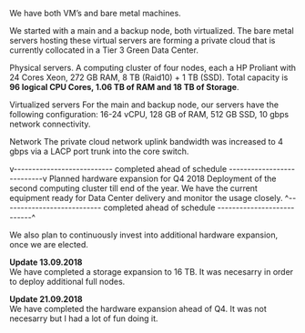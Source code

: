 We have both VM’s and bare metal machines.

We started with a main and a backup node, both virtualized. The bare metal servers hosting these virtual servers are forming a private cloud that is currently collocated in a Tier 3 Green Data Center.

Physical servers.
A computing cluster of four nodes, each a HP Proliant with 24 Cores Xeon, 272 GB RAM, 8 TB (Raid10) + 1 TB (SSD). 
Total capacity is <b>96 logical CPU Cores, 1.06 TB of RAM and 18 TB of Storage</b>.

Virtualized servers
For the main and backup node, our servers have the following configuration:
16-24 vCPU, 128 GB of RAM, 512 GB SSD, 10 gbps network connectivity.

Network
The private cloud network uplink bandwidth was increased to 4 gbps via a LACP port trunk into the core switch.

v--------------------------- completed ahead of schedule ---------------------------v
Planned hardware expansion for Q4 2018
Deployment of the second computing cluster till end of the year. We have the current equipment ready for Data Center delivery and monitor the usage closely. 
^--------------------------- completed ahead of schedule ---------------------------^

We also plan to continuously invest into additional hardware expansion, once we are elected.

<b>Update 13.09.2018</b><br>
We have completed a storage expansion to 16 TB. It was necesarry in order to deploy additional full nodes.

<b>Update 21.09.2018</b><br>
We have completed the hardware expansion ahead of Q4. It was not necesarry but I had a lot of fun doing it.
